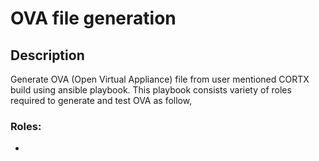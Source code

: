# OVA file generation

## Description
Generate OVA (Open Virtual Appliance) file from user mentioned CORTX build using ansible playbook.
This playbook consists variety of roles required to generate and test OVA as follow,

### Roles:
  - 

